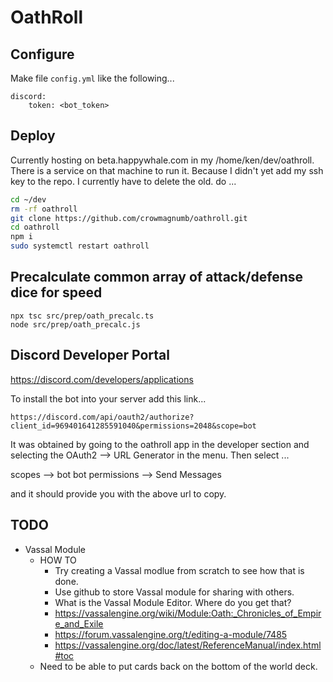 # OathRoll

## Configure

Make file `config.yml` like the following...

```
discord:
    token: <bot_token>
```

## Deploy

Currently hosting on beta.happywhale.com in my /home/ken/dev/oathroll. There is a service on that machine to run it.
Because I didn't yet add my ssh key to the repo. I currently have to delete the old. do ...

```sh
cd ~/dev
rm -rf oathroll
git clone https://github.com/crowmagnumb/oathroll.git
cd oathroll
npm i
sudo systemctl restart oathroll
```

## Precalculate common array of attack/defense dice for speed

```
npx tsc src/prep/oath_precalc.ts
node src/prep/oath_precalc.js
```

## Discord Developer Portal

https://discord.com/developers/applications

To install the bot into your server add this link...

```
https://discord.com/api/oauth2/authorize?client_id=969401641285591040&permissions=2048&scope=bot
```

It was obtained by going to the oathroll app in the developer section and selecting the OAuth2 --> URL Generator in the menu. Then select ...

scopes --> bot
bot permissions --> Send Messages

and it should provide you with the above url to copy.

## TODO

-   Vassal Module
    -   HOW TO
        -   Try creating a Vassal modlue from scratch to see how that is done.
        -   Use github to store Vassal module for sharing with others.
        -   What is the Vassal Module Editor. Where do you get that?
        -   https://vassalengine.org/wiki/Module:Oath:_Chronicles_of_Empire_and_Exile
        -   https://forum.vassalengine.org/t/editing-a-module/7485
        -   https://vassalengine.org/doc/latest/ReferenceManual/index.html#toc
    -   Need to be able to put cards back on the bottom of the world deck.
